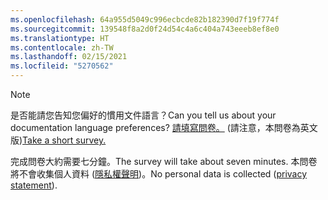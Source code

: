 ```yaml
---
ms.openlocfilehash: 64a955d5049c996ecbcde82b182390d7f19f774f
ms.sourcegitcommit: 139548f8a2d0f24d54c4a6c404a743eeeb8ef8e0
ms.translationtype: HT
ms.contentlocale: zh-TW
ms.lasthandoff: 02/15/2021
ms.locfileid: "5270562"
---
```

> [!NOTE]
><span data-ttu-id="bd9d2-101">是否能請您告知您偏好的慣用文件語言？</span><span class="sxs-lookup"><span data-stu-id="bd9d2-101">Can you tell us about your documentation language preferences?</span></span> <span data-ttu-id="bd9d2-102">[請填寫問卷。](https://aka.ms/BAG_Docs_Language_Survey) (請注意，本問卷為英文版)</span><span class="sxs-lookup"><span data-stu-id="bd9d2-102">[Take a short survey.](https://aka.ms/BAG_Docs_Language_Survey)</span></span>
>
><span data-ttu-id="bd9d2-103">完成問卷大約需要七分鐘。</span><span class="sxs-lookup"><span data-stu-id="bd9d2-103">The survey will take about seven minutes.</span></span> <span data-ttu-id="bd9d2-104">本問卷將不會收集個人資料 ([隱私權聲明](https://go.microsoft.com/fwlink/?LinkId=521839))。</span><span class="sxs-lookup"><span data-stu-id="bd9d2-104">No personal data is collected ([privacy statement](https://go.microsoft.com/fwlink/?LinkId=521839)).</span></span>
